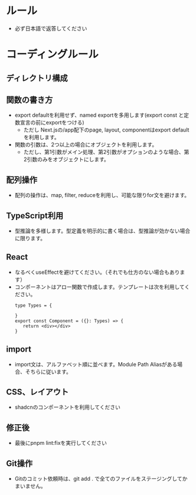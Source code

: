 # ルール
- 必ず日本語で返答してください


# コーディングルール

## ディレクトリ構成

## 関数の書き方
- export defaultを利用せず、named exportを多用します(export const と定数宣言の前にexportをつける)
   - ただし Next.jsの/app配下のpage, layout, componentはexport defaultを利用します。
- 関数の引数は、2つ以上の場合にオブジェクトを利用します。
   - ただし、第1引数がメイン処理、第2引数がオプションのような場合、第2引数のみをオブジェクトにします。

## 配列操作
- 配列の操作は、map, filter, reduceを利用し、可能な限りfor文を避けます。


## TypeScript利用
- 型推論を多様します。型定義を明示的に書く場合は、型推論が効かない場合に限ります。

## React
- なるべくuseEffectを避けてください。（それでも仕方のない場合もあります）
- コンポーネントはアロー関数で作成します。テンプレートは次を利用してください。
   ```
   type Types = {

   }
   export const Component = ({}: Types) => {
      return <div></div>
   }
   ```

## import
- import文は、アルファベット順に並べます。Module Path Aliasがある場合、そちらに従います。

## CSS、レイアウト
- shadcnのコンポーネントを利用してください


## 修正後
- 最後にpnpm lint:fixを実行してください

## Git操作
- Gitのコミット依頼時は、git add . で全てのファイルをステージングしてかまいません。